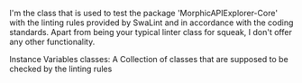 I'm the class that is used to test the package 'MorphicAPIExplorer-Core' with the linting rules provided by SwaLint and in accordance with the coding standards. Apart from being your typical linter class for squeak, I don't offer any other functionality.

Instance Variables
	classes:		A Collection of classes that are supposed to be checked by the linting rules
